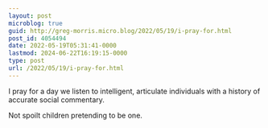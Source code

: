 ```yaml
---
layout: post
microblog: true
guid: http://greg-morris.micro.blog/2022/05/19/i-pray-for.html
post_id: 4054494
date: 2022-05-19T05:31:41-0000
lastmod: 2024-06-22T16:19:15-0000
type: post
url: /2022/05/19/i-pray-for.html
---
```

I pray for a day we listen to intelligent, articulate individuals with a history of accurate social commentary.

Not spoilt children pretending to be one. 
